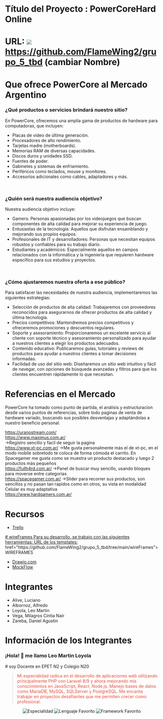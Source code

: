 # Título del Proyecto : PowerCoreHard Online
# URL: <img src="https://img.shields.io/badge/github-%23121011.svg?style=for-the-badge&logo=github&logoColor=white"/> https://github.com/FlameWing2/grupo_5_tbd (cambiar Nombre)

# Que ofrece PowerCore al Mercado Argentino

<h3>¿Qué productos o servicios brindará nuestro sitio?</h3>
En PowerCore, ofrecemos una amplia gama de productos de hardware para computadoras, que incluyen:
<ul>
  <li>Placas de video de última generación.</li>
  <li>Procesadores de alto rendimiento.</li>
  <li>Tarjetas madre (motherboards).</li>
  <li>Memorias RAM de diversas capacidades.</li>
  <li>Discos duros y unidades SSD.</li>
  <li>Fuentes de poder.</li>
  <li>Gabinetes y sistemas de enfriamiento.</li>
  <li>Periféricos como teclados, mouse y monitores.</li>
  <li>Accesorios adicionales como cables, adaptadores y más.</li>
</ul>

<br>
<h3>¿Quién será nuestra audiencia objetivo?</h3>
Nuestra audiencia objetivo incluye:
<ul>
  <li>Gamers: Personas apasionadas por los videojuegos que buscan componentes de alta calidad para mejorar su experiencia de juego.</li>
  <li>Entusiastas de la tecnología: Aquellos que disfrutan ensamblando y mejorando sus propios equipos.</li>
  <li>Profesionales de IT y desarrolladores: Personas que necesitan equipos robustos y confiables para su trabajo diario.</li>
  <li>Estudiantes y académicos: Especialmente aquellos en campos relacionados con la informática y la ingeniería que requieren hardware específico para sus estudios y proyectos.</li>
</ul>

<br>
<h3>¿Cómo ajustaremos nuestra oferta a ese público?</h3>
Para satisfacer las necesidades de nuestra audiencia, implementaremos las siguientes estrategias:
<ul>
  <li>Selección de productos de alta calidad: Trabajaremos con proveedores reconocidos para asegurarnos de ofrecer productos de alta calidad y última tecnología.</li>
  <li>Precios competitivos: Mantendremos precios competitivos y ofreceremos promociones y descuentos regulares.</li>
  <li>Soporte y asesoramiento: Proporcionaremos un excelente servicio al cliente con soporte técnico y asesoramiento personalizado para ayudar a nuestros clientes a elegir los productos adecuados.</li>
  <li>Contenido educativo: Publicaremos guías, tutoriales y reviews de productos para ayudar a nuestros clientes a tomar decisiones informadas.</li>
  <li>Facilidad de uso del sitio web: Diseñaremos un sitio web intuitivo y fácil de navegar, con opciones de búsqueda avanzadas y filtros para que los clientes encuentren rápidamente lo que necesitan.</li>
</ul>


# Referencias en el Mercado
PowerCore ha tomado como punto de partida, el análisis y estructuracion desde varios puntos de referencias, sobre todo paginas de venta de hardware variado, buscando sus posibles desventajas y adaptándolas a nuestro beneficio personal.

https://uranostream.com/<br>
https://www.maximus.com.ar/<br>
->Registro sencillo y facil de seguir la pagina<br>
https://www.xt-pc.com.ar/
->Me gusta personalmente más el de xt-pc, en el modo mobile sobretodo te coloca de forma cómoda el carrito. En Spacegamer me gusta como se muestra un producto destacado y luego 2 productos más pequeños<br>
https://fullh4rd.com.ar/
->Panel de buscar muy sencillo, usando bloques para moverse entre categorias<br>
https://spacegamer.com.ar/
->Slider para recorrer sus productos, son sencillos y no pasan tan rapidos como en otros, su vista en modalidad Celular es muy adaptativa<br>
https://www.hardgamers.com.ar/<br>

# Recursos
<ul>
  <li><a href="https://trello.com/b/TCV41gpT/story">Trello</li>
</ul>
# wireFrames
Para su desarrollo, se trabajo con las siguientes herramientas:
URL de los templates: <a> href="https://github.com/FlameWing2/grupo_5_tbd/tree/main/wireFrames">WIREFRAMES</a>
<ul>
  <li><a href="https://app.diagrams.net/">Drawio.com</a></li>
  <li><a href="https://wireframepro.mockflow.com/">MockFlow</a></li>
</ul>

# Integrantes
<ul>
  <li>Alive, Luciano</li>
  <li>Albornoz, Alfredo</li>
  <li>Loyola, Leo Martin</li>
  <li>Vega, Milagros Cintia Nair</li>
  <li>Zareba, Daniel Agustin</li>
</ul>








# Información de los Integrantes

<h3>¡Hola! 👋 me llamo Leo Martin Loyola</h3>
# soy Docente en EPET N2 y Colegio N20
<article style="border: 1px solid dashed;">
  <blockquote>
    <p style="color: #e74c3c;">Mi especialidad radica en el desarrollo de aplicaciones web utilizando principalmente PHP con Laravel 8/9 y ahora mejorando mis conocimientos en JavaScript, React, Node.js. Manejo bases de datos como MariaDB, MySQL, SQLServer y PostgreSQL. Me encanta trabajar en proyectos desafiantes que me permiten crecer como profesional.</p>
  </blockquote>
  <p align="center">
    <img src="https://img.shields.io/badge/Especialidad-Desarrollador%20Full%20Stack-blueviolet?style=for-the-badge&logo=appveyor" alt="Especialidad">
    <img src="https://img.shields.io/badge/Lenguaje%20Favorito-JavaScript-yellow?style=for-the-badge&logo=javascript" alt="Lenguaje Favorito">
    <img src="https://img.shields.io/badge/Framework%20Favorito-React-blue?style=for-the-badge&logo=react" alt="Framework Favorito">
  </p>
</article>
